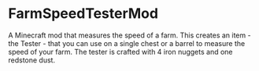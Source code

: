 # FarmSpeedTesterMod
A Minecraft mod that measures the speed of a farm. 
This creates an item - the Tester - that you can use on a single chest or a barrel to measure the speed of your farm. 
The tester is crafted with 4 iron nuggets and one redstone dust.
